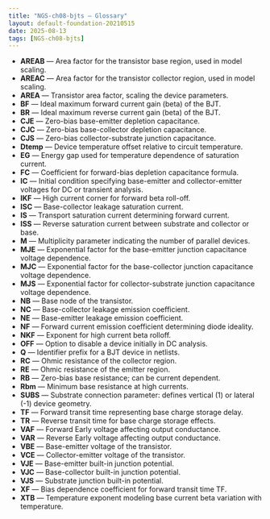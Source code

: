 ```yaml
---
title: "NGS-ch08-bjts — Glossary"
layout: default-foundation-20210515
date: 2025-08-13
tags: [NGS-ch08-bjts]
---
```


- **AREAB** — Area factor for the transistor base region, used in model scaling.  
- **AREAC** — Area factor for the transistor collector region, used in model scaling.  
- **AREA** — Transistor area factor, scaling the device parameters.  
- **BF** — Ideal maximum forward current gain (beta) of the BJT.  
- **BR** — Ideal maximum reverse current gain (beta) of the BJT.  
- **CJE** — Zero-bias base-emitter depletion capacitance.  
- **CJC** — Zero-bias base-collector depletion capacitance.  
- **CJS** — Zero-bias collector-substrate junction capacitance.  
- **Dtemp** — Device temperature offset relative to circuit temperature.  
- **EG** — Energy gap used for temperature dependence of saturation current.  
- **FC** — Coefficient for forward-bias depletion capacitance formula.  
- **IC** — Initial condition specifying base-emitter and collector-emitter voltages for DC or transient analysis.  
- **IKF** — High current corner for forward beta roll-off.  
- **ISC** — Base-collector leakage saturation current.  
- **IS** — Transport saturation current determining forward current.  
- **ISS** — Reverse saturation current between substrate and collector or base.  
- **M** — Multiplicity parameter indicating the number of parallel devices.  
- **MJE** — Exponential factor for the base-emitter junction capacitance voltage dependence.  
- **MJC** — Exponential factor for the base-collector junction capacitance voltage dependence.  
- **MJS** — Exponential factor for collector-substrate junction capacitance voltage dependence.  
- **NB** — Base node of the transistor.  
- **NC** — Base-collector leakage emission coefficient.  
- **NE** — Base-emitter leakage emission coefficient.  
- **NF** — Forward current emission coefficient determining diode ideality.  
- **NKF** — Exponent for high current beta rolloff.  
- **OFF** — Option to disable a device initially in DC analysis.  
- **Q** — Identifier prefix for a BJT device in netlists.  
- **RC** — Ohmic resistance of the collector region.  
- **RE** — Ohmic resistance of the emitter region.  
- **RB** — Zero-bias base resistance; can be current dependent.  
- **Rbm** — Minimum base resistance at high currents.  
- **SUBS** — Substrate connection parameter: defines vertical (1) or lateral (-1) device geometry.  
- **TF** — Forward transit time representing base charge storage delay.  
- **TR** — Reverse transit time for base charge storage effects.  
- **VAF** — Forward Early voltage affecting output conductance.  
- **VAR** — Reverse Early voltage affecting output conductance.  
- **VBE** — Base-emitter voltage of the transistor.  
- **VCE** — Collector-emitter voltage of the transistor.  
- **VJE** — Base-emitter built-in junction potential.  
- **VJC** — Base-collector built-in junction potential.  
- **VJS** — Substrate junction built-in potential.  
- **XF** — Bias dependence coefficient for forward transit time TF.  
- **XTB** — Temperature exponent modeling base current beta variation with temperature.
